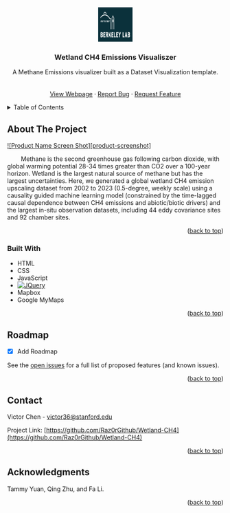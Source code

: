 <!-- Improved compatibility of back to top link: See: https://github.com/othneildrew/Best-README-Template/pull/73 -->
<a id="readme-top"></a>

<!-- PROJECT LOGO -->
<br />
<div align="center">
  <a href="https://github.com/othneildrew/Best-README-Template">
    <img src="images/logo.png" alt="Logo" width="80" height="80">
  </a>

  <h3 align="center">Wetland CH4 Emissions Visualiszer</h3>

  <p align="center">
    A Methane Emissions visualizer built as a Dataset Visualization template.
    <br />
    <br />
    <br />
    <a href="http://ch4visualiser.rf.gd/home.html">View Webpage</a>
    ·
    <a href="https://github.com/Raz0rGithub/Wetland-CH4/issues/new?labels=bug&template=bug-report---.md">Report Bug</a>
    ·
    <a href="https://github.com/Raz0rGithub/Wetland-CH4/issues/new?labels=enhancement&template=feature-request---.md">Request Feature</a>
  </p>
</div>



<!-- TABLE OF CONTENTS -->
<details>
  <summary>Table of Contents</summary>
  <ol>
    <li>
      <a href="#about-the-project">About The Project</a>
      <ul>
        <li><a href="#built-with">Built With</a></li>
      </ul>
    </li>
    <li><a href="#usage">Usage</a></li>
    <li><a href="#roadmap">Roadmap</a></li>
    <li><a href="#contact">Contact</a></li>
    <li><a href="#acknowledgments">Acknowledgments</a></li>
  </ol>
</details>



<!-- ABOUT THE PROJECT -->
## About The Project

[![Product Name Screen Shot][product-screenshot]](http://ch4visualiser.rf.gd/)

   Methane is the second greenhouse gas following carbon dioxide, with global warming potential 28-34 times greater than CO2 over a 100-year horizon. Wetland is the largest natural source of methane but has the largest uncertainties. Here, we generated a global wetland CH4 emission upscaling dataset from 2002 to 2023 (0.5-degree, weekly scale) using a causality guided machine learning model (constrained by the time-lagged causal dependence between CH4 emissions and abiotic/biotic drivers) and the largest in-situ observation datasets, including 44 eddy covariance sites and 92 chamber sites.

<p align="right">(<a href="#readme-top">back to top</a>)</p>



### Built With
* HTML
* CSS
* JavaScript
* [![JQuery][JQuery.com]][JQuery-url]
* Mapbox
* Google MyMaps

<p align="right">(<a href="#readme-top">back to top</a>)</p>



<!-- ROADMAP -->
## Roadmap

- [x] Add Roadmap

See the [open issues](https://github.com/Raz0rGithub/Wetland-CH4/issues) for a full list of proposed features (and known issues).

<p align="right">(<a href="#readme-top">back to top</a>)</p>



<!-- CONTACT -->
## Contact

Victor Chen - victor36@stanford.edu

Project Link: [https://github.com/Raz0rGithub/Wetland-CH4](https://github.com/Raz0rGithub/Wetland-CH4)

<p align="right">(<a href="#readme-top">back to top</a>)</p>



<!-- ACKNOWLEDGMENTS -->
## Acknowledgments
Tammy Yuan, Qing Zhu, and Fa Li.

<p align="right">(<a href="#readme-top">back to top</a>)</p>

[JQuery.com]: https://img.shields.io/badge/jQuery-0769AD?style=for-the-badge&logo=jquery&logoColor=white
[JQuery-url]: https://jquery.com 
